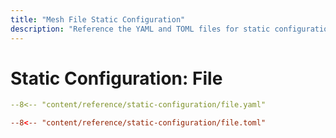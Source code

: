 ```yaml
---
title: "Mesh File Static Configuration"
description: "Reference the YAML and TOML files for static configuration in Mesh Proxy. Read the technical documentation."
---
```


# Static Configuration: File

```yml  tab="YAML"
--8<-- "content/reference/static-configuration/file.yaml"
```

```toml  tab="TOML"
--8<-- "content/reference/static-configuration/file.toml"
```
